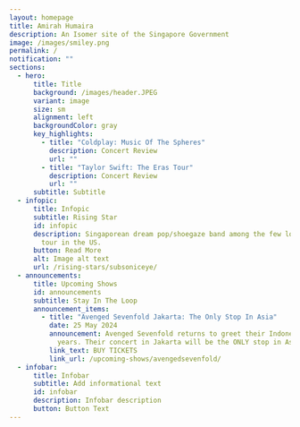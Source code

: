 ```yaml
---
layout: homepage
title: Amirah Humaira
description: An Isomer site of the Singapore Government
image: /images/smiley.png
permalink: /
notification: ""
sections:
  - hero:
      title: Title
      background: /images/header.JPEG
      variant: image
      size: sm
      alignment: left
      backgroundColor: gray
      key_highlights:
        - title: "Coldplay: Music Of The Spheres"
          description: Concert Review
          url: ""
        - title: "Taylor Swift: The Eras Tour"
          description: Concert Review
          url: ""
      subtitle: Subtitle
  - infopic:
      title: Infopic
      subtitle: Rising Star
      id: infopic
      description: Singaporean dream pop/shoegaze band among the few local talents to
        tour in the US.
      button: Read More
      alt: Image alt text
      url: /rising-stars/subsoniceye/
  - announcements:
      title: Upcoming Shows
      id: announcements
      subtitle: Stay In The Loop
      announcement_items:
        - title: "Avenged Sevenfold Jakarta: The Only Stop In Asia"
          date: 25 May 2024
          announcement: Avenged Sevenfold returns to greet their Indonesian fans after 8
            years. Their concert in Jakarta will be the ONLY stop in Asia.
          link_text: BUY TICKETS
          link_url: /upcoming-shows/avengedsevenfold/
  - infobar:
      title: Infobar
      subtitle: Add informational text
      id: infobar
      description: Infobar description
      button: Button Text
---
```

